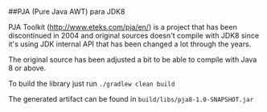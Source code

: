 ##PJA (Pure Java AWT) para JDK8

PJA Toolkit (http://www.eteks.com/pja/en/) is a project that has been discontinued in 2004 and original sources doesn't compile with JDK8 since it's using JDK internal API that has been changed a lot through the years.

The original source has been adjusted a bit to be able to compile with Java 8 or above.

To build the library just run `./gradlew clean build`

The generated artifact can be found in `build/libs/pja8-1.0-SNAPSHOT.jar`

